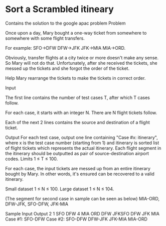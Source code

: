 Sort a Scrambled itineary
=========================

Contains the solution to the google apac problem
Problem

Once upon a day, Mary bought a one-way ticket from somewhere to somewhere with some flight
transfers.

For example: SFO->DFW DFW->JFK JFK->MIA MIA->ORD.

Obviously, transfer flights at a city twice or more doesn't make any sense. So Mary will not do that.
Unfortunately, after she received the tickets, she messed up the tickets and she forgot the order of
the ticket.

Help Mary rearrange the tickets to make the tickets in correct order.

Input

The first line contains the number of test cases T, after which T cases follow.

For each case, it starts with an integer N. There are N flight tickets follow.

Each of the next 2 lines contains the source and destination of a flight ticket.

Output
For each test case, output one line containing "Case #x: itinerary", where x is the test case number
(starting from 1) and itinerary is sorted list of flight tickets which represents the actual itinerary.
Each flight segment in the itinerary should be outputted as pair of source-destination airport codes.
Limits
1 ≤ T ≤ 100.

For each case, the input tickets are messed up from an entire itinerary bought by Mary. In other
words, it's ensured can be recovered to a valid itinerary.

Small dataset
1 ≤ N ≤ 100.
Large dataset
1 ≤ N ≤ 104.

(The segment for second case in sample can be seen as below) MIA-ORD, DFW-JFK, SFO-DFW,
JFK-MIA

Sample
Input
Output
2
1
SFO
DFW
4
MIA
ORD
DFW
JFKSFO
DFW
JFK
MIA
Case #1: SFO-DFW
Case #2: SFO-DFW DFW-JFK JFK-MIA MIA-ORD

